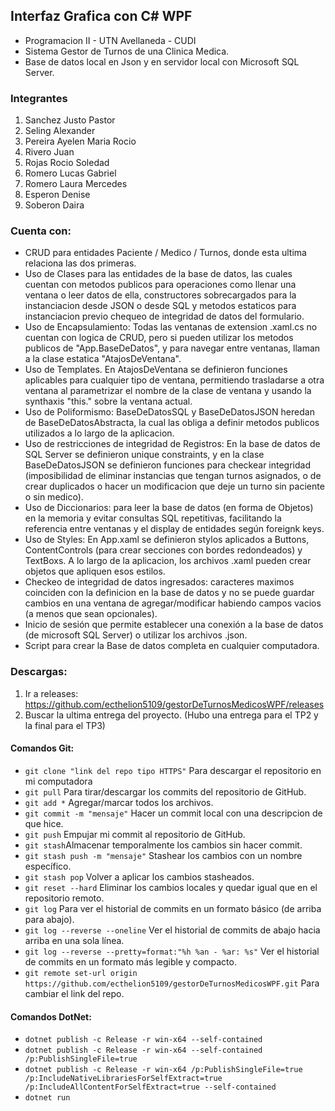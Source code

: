 ## Interfaz Grafica con C# WPF
- Programacion II - UTN Avellaneda - CUDI
- Sistema Gestor de Turnos de una Clinica Medica.
- Base de datos local en Json y en servidor local con Microsoft SQL Server.

### Integrantes
1. Sanchez Justo Pastor
2. Seling Alexander
3. Pereira Ayelen Maria Rocio
4. Rivero Juan
5. Rojas Rocio Soledad
6. Romero Lucas Gabriel
7. Romero Laura Mercedes
8. Esperon Denise
9. Soberon Daira

### Cuenta con:
- CRUD para entidades Paciente / Medico / Turnos, donde esta ultima relaciona las dos primeras.
- Uso de Clases para las entidades de la base de datos, las cuales cuentan con metodos publicos para operaciones como llenar una ventana o leer datos de ella, constructores sobrecargados para la instanciacion desde JSON o desde SQL y metodos estaticos para instanciacion previo chequeo de integridad de datos del formulario.
- Uso de Encapsulamiento: Todas las ventanas de extension .xaml.cs no cuentan con logica de CRUD, pero si pueden utilizar los metodos publicos de "App.BaseDeDatos", y para navegar entre ventanas, llaman a la clase estatica "AtajosDeVentana".
- Uso de Templates. En AtajosDeVentana se definieron funciones aplicables para cualquier tipo de ventana, permitiendo trasladarse a otra ventana al parametrizar el nombre de la clase de ventana y usando la synthaxis "this." sobre la ventana actual.
- Uso de Poliformismo: BaseDeDatosSQL y BaseDeDatosJSON heredan de BaseDeDatosAbstracta, la cual las obliga a definir metodos publicos utilizados a lo largo de la aplicacion.
- Uso de restricciones de integridad de Registros: En la base de datos de SQL Server se definieron unique constraints, y en la clase BaseDeDatosJSON se definieron funciones para checkear integridad (imposibilidad de eliminar instancias que tengan turnos asignados, o de crear duplicados o hacer un modificacion que deje un turno sin paciente o sin medico).
- Uso de Diccionarios: para leer la base de datos (en forma de Objetos) en la memoria y evitar consultas SQL repetitivas, facilitando la referencia entre ventanas y el display de entidades según foreignk keys.
- Uso de Styles: En App.xaml se definieron stylos aplicados a Buttons, ContentControls (para crear secciones con bordes redondeados) y TextBoxs. A lo largo de la aplicacion, los archivos .xaml pueden crear objetos que apliquen esos estilos.
- Checkeo de integridad de datos ingresados: caracteres maximos coinciden con la definicion en la base de datos y no se puede guardar cambios en una ventana de agregar/modificar habiendo campos vacios (a menos que sean opcionales).
- Inicio de sesión que permite establecer una conexión a la base de datos (de microsoft SQL Server) o utilizar los archivos .json.
- Script para crear la Base de datos completa en cualquier computadora. 

### Descargas:
1. Ir a releases: https://github.com/ecthelion5109/gestorDeTurnosMedicosWPF/releases
2. Buscar la ultima entrega del proyecto. (Hubo una entrega para el TP2 y la final para el TP3)


#### Comandos Git:
* `git clone "link del repo tipo HTTPS"` Para descargar el repositorio en mi computadora
* `git pull` Para tirar/descargar los commits del repositorio de GitHub.
* `git add *` Agregar/marcar todos los archivos.
* `git commit -m "mensaje"` Hacer un commit local con una descripcion de que hice.
* `git push` Empujar mi commit al repositorio de GitHub.
* `git stash`Almacenar temporalmente los cambios sin hacer commit.
* `git stash push -m "mensaje"` Stashear los cambios con un nombre específico.
* `git stash pop`  Volver a aplicar los cambios stasheados.
* `git reset --hard`  Eliminar los cambios locales y quedar igual que en el repositorio remoto.
* `git log`  Para ver el historial de commits en un formato básico (de arriba para abajo).
* `git log --reverse --oneline`  Ver el historial de commits de abajo hacia arriba en una sola línea.
* `git log --reverse --pretty=format:"%h %an - %ar: %s"` Ver el historial de commits en un formato más legible y compacto.
* `git remote set-url origin https://github.com/ecthelion5109/gestorDeTurnosMedicosWPF.git` Para cambiar el link del repo.


#### Comandos DotNet:
* `dotnet publish -c Release -r win-x64 --self-contained`
* `dotnet publish -c Release -r win-x64 --self-contained /p:PublishSingleFile=true`
* `dotnet publish -c Release -r win-x64 /p:PublishSingleFile=true /p:IncludeNativeLibrariesForSelfExtract=true /p:IncludeAllContentForSelfExtract=true --self-contained`
* `dotnet run`